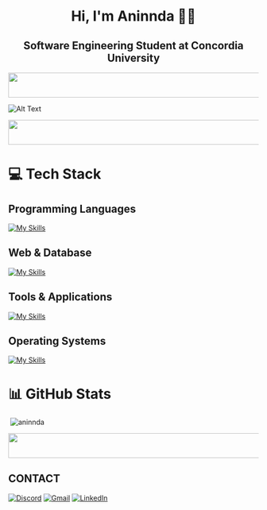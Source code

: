 

## <h1 align="center">Hi, I'm Aninnda 👋🏽</h1>

<h2 align="center">Software Engineering Student at Concordia University</h2>
<img src="https://media1.tenor.com/m/rC1vAt-kMCoAAAAd/line-neon.gif" height = "50" width="1012">

![Alt Text](https://preview.redd.it/05uhd2ihjs671.gif?width=1920&auto=webp&s=2cfe2e79dafaccd849f4d2b7f2622ea565c748af) 

<img src="https://media1.tenor.com/m/rC1vAt-kMCoAAAAd/line-neon.gif" height = "50" width="1012">

<h1> 💻 Tech Stack</h1>

## Programming Languages
[![My Skills](https://skillicons.dev/icons?i=java,javascript,ts,py,c,clojure&theme=light)](https://skillicons.dev)

## Web & Database
[![My Skills](https://skillicons.dev/icons?i=html,css,react,nodejs,mysql&theme=light)](https://skillicons.dev)

## Tools & Applications
[![My Skills](https://skillicons.dev/icons?i=git,github,docker,vscode,idea,eclipse,&theme=dark)](https://skillicons.dev)

## Operating Systems
[![My Skills](https://skillicons.dev/icons?i=apple,windows&theme=light)](https://skillicons.dev)

<h1> 📊 GitHub Stats </h1>
<p>&nbsp;<img align="center" src="https://github-readme-stats.vercel.app/api?username=aninnda&show_icons=true&locale=en" alt="aninnda" /></p>

<img src="https://media1.tenor.com/m/rC1vAt-kMCoAAAAd/line-neon.gif" height = "50" width="1012">

## CONTACT 
[![Discord](https://img.shields.io/badge/Discord-plugwalk9847-7289da?style=for-the-badge&logo=discord)](https://discord.com/users/plugwalk9847)
[![Gmail](https://img.shields.io/badge/Gmail-aanoudatta%40gmail.com-D14836?style=for-the-badge&logo=gmail)](mailto:aanoudatta@gmail.com)
[![LinkedIn](https://img.shields.io/badge/LinkedIn-Aninnda%20Kumar%20Datta-0077B5?style=for-the-badge&logo=linkedin)](https://www.linkedin.com/in/aninnda-kumar-datta-80b3682b9)



  
